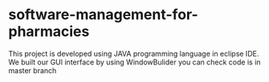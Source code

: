 # software-management-for-pharmacies
This project is developed using JAVA programming language in eclipse  IDE. We built our GUI interface by using WindowBulider
you can check code is in master branch
